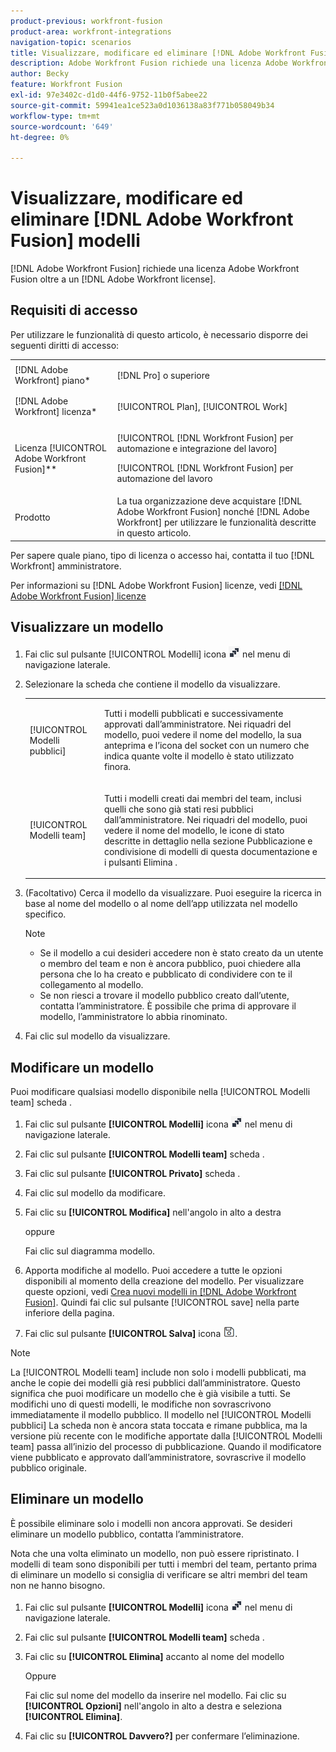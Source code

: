 ```yaml
---
product-previous: workfront-fusion
product-area: workfront-integrations
navigation-topic: scenarios
title: Visualizzare, modificare ed eliminare [!DNL Adobe Workfront Fusion] modelli
description: Adobe Workfront Fusion richiede una licenza Adobe Workfront Fusion oltre a una licenza Adobe Workfront.
author: Becky
feature: Workfront Fusion
exl-id: 97e3402c-d1d0-44f6-9752-11b0f5abee22
source-git-commit: 59941ea1ce523a0d1036138a83f771b058049b34
workflow-type: tm+mt
source-wordcount: '649'
ht-degree: 0%

---
```


# Visualizzare, modificare ed eliminare [!DNL Adobe Workfront Fusion] modelli

[!DNL Adobe Workfront Fusion] richiede una licenza Adobe Workfront Fusion oltre a un [!DNL Adobe Workfront license].

## Requisiti di accesso

Per utilizzare le funzionalità di questo articolo, è necessario disporre dei seguenti diritti di accesso:

<table style="table-layout:auto"> 
 <col> 
 <col> 
 <tbody> 
  <tr> 
    <td role="rowheader">[!DNL Adobe Workfront] piano*</td> 
   <td> <p>[!DNL Pro] o superiore</p> </td> 
  </tr> 
  <tr data-mc-conditions=""> 
   <td role="rowheader">[!DNL Adobe Workfront] licenza*</td> 
   <td> <p>[!UICONTROL Plan], [!UICONTROL Work]</p> </td> 
  </tr> 
  <tr> 
   <td role="rowheader">Licenza [!UICONTROL Adobe Workfront Fusion]**</td> 
  <td> <p>[!UICONTROL [!DNL Workfront Fusion] per automazione e integrazione del lavoro] </p><p>[!UICONTROL [!DNL Workfront Fusion] per automazione del lavoro </p>  </td>  
  </tr> 
  <tr> 
   <td role="rowheader">Prodotto</td> 
   <td>La tua organizzazione deve acquistare [!DNL Adobe Workfront Fusion] nonché [!DNL Adobe Workfront] per utilizzare le funzionalità descritte in questo articolo.</td> 
  </tr> 
 </tbody> 
</table>

Per sapere quale piano, tipo di licenza o accesso hai, contatta il tuo [!DNL Workfront] amministratore.

Per informazioni su [!DNL Adobe Workfront Fusion] licenze, vedi [[!DNL Adobe Workfront Fusion] licenze](../../../workfront-fusion/get-started/license-automation-vs-integration.md)

## Visualizzare un modello

1. Fai clic sul pulsante [!UICONTROL Modelli] icona ![](assets/fusion-template-icon.png) nel menu di navigazione laterale.
1. Selezionare la scheda che contiene il modello da visualizzare.

   <table style="table-layout:auto"> 
    <col> 
    <col> 
    <tbody> 
     <tr> 
      <td role="rowheader">[!UICONTROL Modelli pubblici]</td> 
      <td> <p> Tutti i modelli pubblicati e successivamente approvati dall’amministratore. Nei riquadri del modello, puoi vedere il nome del modello, la sua anteprima e l’icona del socket con un numero che indica quante volte il modello è stato utilizzato finora.</p> </td> 
     </tr> 
     <tr> 
      <td role="rowheader">[!UICONTROL Modelli team]</td> 
      <td> <p>Tutti i modelli creati dai membri del team, inclusi quelli che sono già stati resi pubblici dall’amministratore. Nei riquadri del modello, puoi vedere il nome del modello, le icone di stato descritte in dettaglio nella sezione Pubblicazione e condivisione di modelli di questa documentazione e i pulsanti Elimina .</p> </td> 
     </tr> 
    </tbody> 
   </table>

1. (Facoltativo) Cerca il modello da visualizzare. Puoi eseguire la ricerca in base al nome del modello o al nome dell’app utilizzata nel modello specifico.

   >[!NOTE]
   >
   >* Se il modello a cui desideri accedere non è stato creato da un utente o membro del team e non è ancora pubblico, puoi chiedere alla persona che lo ha creato e pubblicato di condividere con te il collegamento al modello.
   >* Se non riesci a trovare il modello pubblico creato dall’utente, contatta l’amministratore. È possibile che prima di approvare il modello, l’amministratore lo abbia rinominato.



1. Fai clic sul modello da visualizzare.

## Modificare un modello

Puoi modificare qualsiasi modello disponibile nella [!UICONTROL Modelli team] scheda .

1. Fai clic sul pulsante **[!UICONTROL Modelli]** icona ![](assets/fusion-template-icon.png) nel menu di navigazione laterale.
1. Fai clic sul pulsante **[!UICONTROL Modelli team]** scheda .
1. Fai clic sul pulsante **[!UICONTROL Privato]** scheda .
1. Fai clic sul modello da modificare.
1. Fai clic su **[!UICONTROL Modifica]** nell&#39;angolo in alto a destra

   oppure

   Fai clic sul diagramma modello.

1. Apporta modifiche al modello. Puoi accedere a tutte le opzioni disponibili al momento della creazione del modello. Per visualizzare queste opzioni, vedi [Crea nuovi modelli in [!DNL Adobe Workfront Fusion]](../../../workfront-fusion/scenarios/templates/create-new-fusion-templates.md). Quindi fai clic sul pulsante [!UICONTROL save] nella parte inferiore della pagina.
1. Fai clic sul pulsante **[!UICONTROL Salva]** icona ![](assets/save-icon.png).

>[!NOTE]
>
>La [!UICONTROL Modelli team] include non solo i modelli pubblicati, ma anche le copie dei modelli già resi pubblici dall’amministratore. Questo significa che puoi modificare un modello che è già visibile a tutti. Se modifichi uno di questi modelli, le modifiche non sovrascrivono immediatamente il modello pubblico. Il modello nel [!UICONTROL Modelli pubblici] La scheda non è ancora stata toccata e rimane pubblica, ma la versione più recente con le modifiche apportate dalla [!UICONTROL Modelli team] passa all’inizio del processo di pubblicazione. Quando il modificatore viene pubblicato e approvato dall’amministratore, sovrascrive il modello pubblico originale.

## Eliminare un modello

È possibile eliminare solo i modelli non ancora approvati. Se desideri eliminare un modello pubblico, contatta l’amministratore.

Nota che una volta eliminato un modello, non può essere ripristinato. I modelli di team sono disponibili per tutti i membri del team, pertanto prima di eliminare un modello si consiglia di verificare se altri membri del team non ne hanno bisogno.

1. Fai clic sul pulsante **[!UICONTROL Modelli]** icona ![](assets/fusion-template-icon.png) nel menu di navigazione laterale.
1. Fai clic sul pulsante **[!UICONTROL Modelli team]** scheda .
1. Fai clic su **[!UICONTROL Elimina]** accanto al nome del modello

   Oppure

   Fai clic sul nome del modello da inserire nel modello. Fai clic su **[!UICONTROL Opzioni]** nell&#39;angolo in alto a destra e seleziona **[!UICONTROL Elimina]**.

1. Fai clic su **[!UICONTROL Davvero?]** per confermare l’eliminazione.
